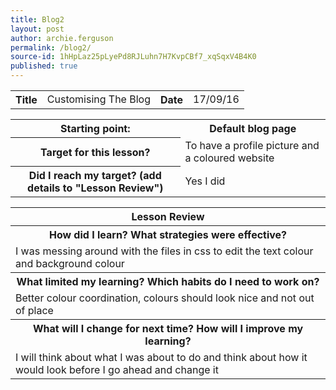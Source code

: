 ```yaml
---
title: Blog2
layout: post
author: archie.ferguson
permalink: /blog2/
source-id: 1hHpLaz25pLyePd8RJLuhn7H7KvpCBf7_xqSqxV4B4K0
published: true
---
```

<table>
  <tr>
    <th>Title
    <td>Customising The Blog
    <th>Date
    <td>17/09/16
  </tr>
</table>


<table>
  <tr>
    <th>Starting point:
    <th>Default blog page
  </tr>
  <tr>
    <th>Target for this lesson?
    <td>To have a profile picture and a coloured website
  </tr>
  <tr>
    <th>Did I reach my target? 
(add details to "Lesson Review")
    <td> Yes I did
  </tr>
</table>


<table>
  <tr>
    <th>Lesson Review
  </tr>
  <tr>
    <th>How did I learn? What strategies were effective?
  </tr>
  <tr>
    <td>I was messing around with the files in css to edit the text colour and background colour
  </tr>
  <tr>
    <th>What limited my learning? Which habits do I need to work on? 
  </tr>
  <tr>
    <td>Better colour coordination, colours should look nice and not out of place
  </tr>
  <tr>
    <th>What will I change for next time? How will I improve my learning?
  </tr>
  <tr>
    <td>I will think about what I was about to do and think about how it would look before I go ahead and change it
  </tr>
</table>


